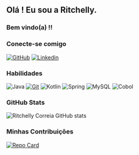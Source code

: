 ## Olá ! Eu sou a Ritchelly.

### Bem vindo(a) !!

### Conecte-se comigo
[![GitHub](https://img.shields.io/badge/GitHub-000?style=for-the-badge&logo=github&logoColor=30A3DC)](https://github.com/ritchellyrscorreia)
[![Linkedin](https://img.shields.io/badge/linkedin-000?style=for-the-badge&logo=linkedin&logoColor=0E76A8)](https://www.linkedin.com/in/ritchelly-ribeiro-soares-correia-b16759bb/) 

### Habilidades
![Java](https://img.shields.io/badge/Java-001?style=flat&logo=openjdk&logoColor=red)
[![Git](https://img.shields.io/badge/Git-000?style=flat&logo=git&logoColor=red)](https://git-scm.com/doc)
![Kotlin](https://img.shields.io/badge/Kotlin-000?style=flat&logo=kotlin&logoColor=purple)
![Spring](https://img.shields.io/badge/Spring-000?style=flat&logo=spring&logoColor=green)
![MySQL](https://img.shields.io/badge/MySQL-000?style=flat&logo=mysql&logoColor=blue)
![Cobol](https://img.shields.io/badge/Cobol-000?style=flat&logo=cobol&logoColor=black)

### GitHub Stats
![Ritchelly Correia GitHub stats](https://github-readme-stats.vercel.app/api?username=ritchellyrscorreia&theme=white&bg_color=white&border_color=white&show_icons=true&icon_color=E94D5F&title_color=E94D5F&text_color=black)


### Minhas Contribuições
[![Repo Card](https://github-readme-stats.vercel.app/api/pin/?username=ricomf&repo=dio-lab-open-source&bg_color=white&border_color=white&show_icons=true&icon_color=E94D5F&title_color=E94D5F&text_color=black)](https://github.com/ritchellyrscorreia/dio-lab-open-source)
